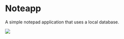 # Noteapp
A simple notepad application that uses a local database.

<a href = "https://s7.gifyu.com/images/1bc903bea35b90088.jpg" target = "_blank"> <img src = "https://s7.gifyu.com/images/1bc903bea35b90088.jpg" /> </a>


